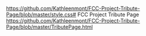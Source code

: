 https://github.com/Kathleenmont/FCC-Project-Tribute-Page/blob/master/style.css# FCC Project Tribute Page
https://github.com/Kathleenmont/FCC-Project-Tribute-Page/blob/master/TributePage.html
